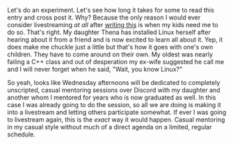 Let's do an experiment. Let's see how long it takes for some to read this entry and cross post it. Why? Because the only reason I would ever consider livestreaming *at all* after [writing this](../Cycling/Chronic%20inflammation%20cured.md) is when my kids need me to do so. That's right. My daughter Thena has installed Linux herself after hearing about it from a friend and is now excited to learn all about it. Yep, it does make me chuckle just a little but that's how it goes with one's own children. They have to come around on their own. My oldest was nearly failing a C++ class and out of desperation my ex-wife suggested he call me and I will never forget when he said, "Wait, you know Linux?"

So yeah, looks like Wednesday afternoons will be dedicated to completely unscripted, casual mentoring sessions over Discord with my daughter and another whom I mentored for years who is now graduated as well. In this case I was already going to do the session, so all we are doing is making it into a livestream and letting others participate somewhat. If ever I was going to livestream again, this is the *exact* way it would happen. Casual mentoring in my casual style without much of a direct agenda on a limited, regular schedule.
